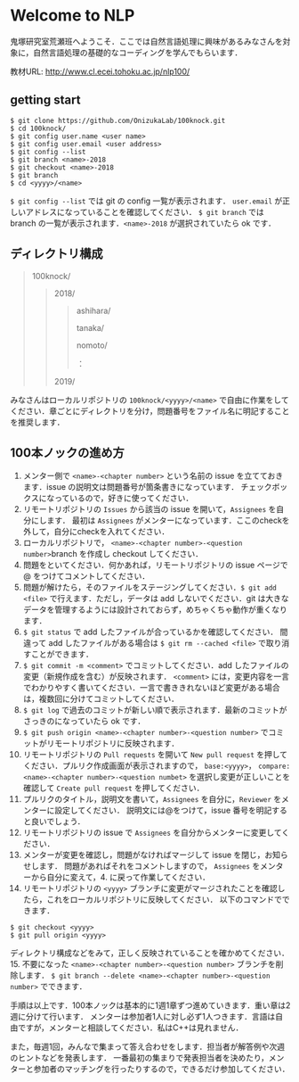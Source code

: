 # Welcome to NLP
鬼塚研究室荒瀬班へようこそ．ここでは自然言語処理に興味があるみなさんを対象に，自然言語処理の基礎的なコーディングを学んでもらいます．

教材URL: http://www.cl.ecei.tohoku.ac.jp/nlp100/

## getting start
   ```
$ git clone https://github.com/OnizukaLab/100knock.git
$ cd 100knock/
$ git config user.name <user name>
$ git config user.email <user address>
$ git config --list
$ git branch <name>-2018
$ git checkout <name>-2018
$ git branch
$ cd <yyyy>/<name>
```
`$ git config --list` では git の config 一覧が表示されます． `user.email` が正しいアドレスになっていることを確認してください．
`$ git branch` では branch の一覧が表示されます．`<name>-2018` が選択されていたら ok です．

## ディレクトリ構成
> 100knock/
>> 2018/
>>> ashihara/
>>>
>>> tanaka/
>>>
>>> nomoto/
>>>
>>> ：
>>
>> 2019/

みなさんはローカルリポジトリの `100knock/<yyyy>/<name>` で自由に作業をしてください．章ごとにディレクトリを分け，問題番号をファイル名に明記することを推奨します．

## 100本ノックの進め方
1. メンター側で `<name>-<chapter number>` という名前の issue を立てておきます．issue の説明文は問題番号が箇条書きになっています．
チェックボックスになっているので，好きに使ってください．
2. リモートリポジトリの `Issues` から該当の issue を開いて，`Assignees` を自分にします．
最初は `Assignees` がメンターになっています．ここのcheckを外して，自分にcheckを入れてください．
3. ローカルリポジトリで， `<name>-<chapter number>-<question number>`branch を作成し checkout してください．
4. 問題をといてください．何かあれば，リモートリポジトリの issue ページで @<mentor name> をつけてコメントしてください．
5. 問題が解けたら，そのファイルをステージングしてください．`$ git add <file>` 
 で行えます．ただし，データは add しないでください．git は大きなデータを管理するようには設計されておらず，めちゃくちゃ動作が重くなります． 
6. `$ git status` で add したファイルが合っているかを確認してください．
間違って add したファイルがある場合は `$ git rm --cached <file>` で取り消すことができます．
7. `$ git commit -m <comment>` でコミットしてください．add したファイルの変更（新規作成を含む）が反映されます．
 `<comment>` には，変更内容を一言でわかりやすく書いてください．一言で書ききれないほど変更がある場合は，複数回に分けてコミットしてください．
8. `$ git log` で過去のコミットが新しい順で表示されます．最新のコミットがさっきのになっていたら ok です．
9. `$ git push origin <name>-<chapter number>-<question number>` でコミットがリモートリポジトリに反映されます．
10. リモートリポジトリの `Pull requests` を開いて `New pull request` を押してください．プルリク作成画面が表示されますので，
`base:<yyyy>`， `compare:<name>-<chapter number>-<question numbet>` を選択し変更が正しいことを確認して
 `Create pull request` を押してください．
11. プルリクのタイトル，説明文を書いて，`Assignees` を自分に，`Reviewer` をメンターに設定してください．
説明文には@<mentor name>をつけて，issue 番号を明記すると良いでしょう．
12. リモートリポジトリの issue で `Assignees` を自分からメンターに変更してください．
13. メンターが変更を確認し，問題がなければマージして issue を閉じ，お知らせします．
問題があればそれをコメントしますので， `Assignees` をメンターから自分に変えて，4. に戻って作業してください．
14. リモートリポジトリの `<yyyy>` ブランチに変更がマージされたことを確認したら，これをローカルリポジトリに反映してください．
以下のコマンドでできます．
```
$ git checkout <yyyy>
$ git pull origin <yyyy>
```
ディレクトリ構成などをみて，正しく反映されていることを確かめてください．
15. 不要になった `<name>-<chapter number>-<question number>` ブランチを削除します．
`$ git branch --delete <name>-<chapter number>-<question number>` でできます．



手順は以上です．100本ノックは基本的に1週1章ずつ進めていきます．重い章は2週に分けて行います．
メンターは参加者1人に対し必ず1人つきます．言語は自由ですが，メンターと相談してください．私はC++は見れません．

また，毎週1回，みんなで集まって答え合わせをします．担当者が解答例や次週のヒントなどを発表します．
一番最初の集まりで発表担当者を決めたり，メンターと参加者のマッチングを行ったりするので，できるだけ参加してください．
